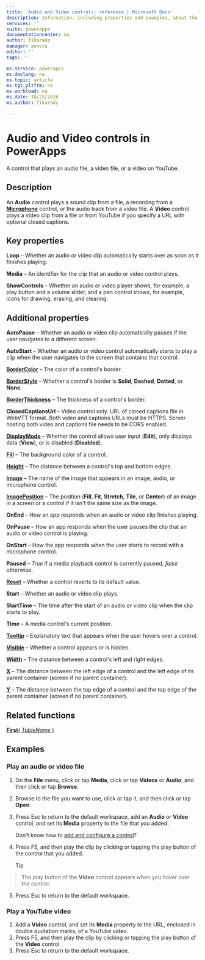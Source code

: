 ```yaml
---
title: 'Audio and Video controls: reference | Microsoft Docs'
description: Information, including properties and examples, about the Audio and Video controls
services: ''
suite: powerapps
documentationcenter: na
author: fikaradz
manager: anneta
editor: ''
tags: ''

ms.service: powerapps
ms.devlang: na
ms.topic: article
ms.tgt_pltfrm: na
ms.workload: na
ms.date: 10/25/2016
ms.author: fikaradz

---
```

# Audio and Video controls in PowerApps
A control that plays an audio file, a video file, or a video on YouTube.

## Description
An **Audio** control plays a sound clip from a file, a recording from a **[Microphone](control-microphone.md)** control, or the audio track from a video file. A **Video** control plays a video clip from a file or from YouTube if you specify a URL with optional closed captions.

## Key properties
**Loop** – Whether an audio or video clip automatically starts over as soon as it finishes playing.

**Media** – An identifier for the clip that an audio or video control plays.

**ShowControls** – Whether an audio or video player shows, for example, a play button and a volume slider, and a pen control shows, for example, icons for drawing, erasing, and clearing.

## Additional properties
**AutoPause** – Whether an audio or video clip automatically pauses if the user navigates to a different screen.

**AutoStart** – Whether an audio or video control automatically starts to play a clip when the user navigates to the screen that contains that control.

**[BorderColor](properties-color-border.md)** – The color of a control's border.

**[BorderStyle](properties-color-border.md)** – Whether a control's border is **Solid**, **Dashed**, **Dotted**, or **None**.

**[BorderThickness](properties-color-border.md)** – The thickness of a control's border.

**ClosedCaptionsUrl** – Video control only.  URL of closed captions file in WebVTT format.  Both video and captions URLs must be HTTPS. Server hosting both video and captions file needs to be CORS enabled.

**[DisplayMode](properties-core.md)** – Whether the control allows user input (**Edit**), only displays data (**View**), or is disabled (**Disabled**).

**[Fill](properties-color-border.md)** – The background color of a control.

**[Height](properties-size-location.md)** – The distance between a control's top and bottom edges.

**[Image](properties-visual.md)** – The name of the image that appears in an image, audio, or microphone control.

**[ImagePosition](properties-visual.md)** – The position (**Fill**, **Fit**, **Stretch**, **Tile**, or **Center**) of an image in a screen or a control if it isn't the same size as the image.

**OnEnd** – How an app responds when an audio or video clip finishes playing.

**OnPause** – How an app responds when the user pauses the clip that an audio or video control is playing.

**OnStart** – How the app responds when the user starts to record with a microphone control.

**Paused** – *True* if a media playback control is currently paused, *false* otherwise.

**[Reset](properties-core.md)** – Whether a control reverts to its default value.

**Start** – Whether an audio or video clip plays.

**StartTime** – The time after the start of an audio or video clip when the clip starts to play.

**Time** – A media control's current position.

**[Tooltip](properties-core.md)** – Explanatory text that appears when the user hovers over a control.

**[Visible](properties-core.md)** – Whether a control appears or is hidden.

**[Width](properties-size-location.md)** – The distance between a control's left and right edges.

**[X](properties-size-location.md)** – The distance between the left edge of a control and the left edge of its parent container (screen if no parent container).

**[Y](properties-size-location.md)** – The distance between the top edge of a control and the top edge of the parent container (screen if no parent container).

## Related functions
[**First**( *TableName* )](../../functions/function-first-last.md)

## Examples
### Play an audio or video file
1. On the **File** menu, click or tap **Media**, click or tap **Videos** or **Audio**, and then click or tap **Browse**.
2. Browse to the file you want to use, click or tap it, and then click or tap **Open**.
3. Press Esc to return to the default workspace, add an **Audio** or **Video** control, and set its **Media** property to the file that you added.

    Don't know how to [add and configure a control](../add-configure-controls.md)?
4. Press F5, and then play the clip by clicking or tapping the play button of the control that you added.

    > [!TIP]
> The play button of the **Video** control appears when you hover over the control.
5. Press Esc to return to the default workspace.

### Play a YouTube video
1. Add a **Video** control, and set its **Media** property to the URL, enclosed in double quotation marks, of a YouTube video.
2. Press F5, and then play the clip by clicking or tapping the play button of the **Video** control.
3. Press Esc to return to the default workspace.
